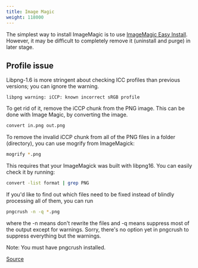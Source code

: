 ```yaml
---
title: Image Magic
weight: 118000
---
```


The simplest way to install ImageMagic is to use [ImageMagic Easy Install](https://github.com/SoftCreatR/imei). However, it may be difficult to completely remove it (uninstall and purge) in later stage.

## Profile issue

Libpng-1.6 is more stringent about checking ICC profiles than previous versions; you can ignore the warning.

`libpng warning: iCCP: known incorrect sRGB profile`

To get rid of it, remove the iCCP chunk from the PNG image.
This can be done with Image Magic, by converting the image.

```bash
convert in.png out.png
```

To remove the invalid iCCP chunk from all of the PNG files in a folder (directory), you can use mogrify from ImageMagick:

```bash
mogrify *.png
```

This requires that your ImageMagick was built with libpng16. You can easily check it by running:

```bash
convert -list format | grep PNG
```

If you'd like to find out which files need to be fixed instead of blindly processing all of them, you can run

```bash
pngcrush -n -q *.png
```

where the -n means don't rewrite the files and -q means suppress most of the output except for warnings. Sorry, there's no option yet in pngcrush to suppress everything but the warnings.

Note: You must have pngcrush installed.

[Source](https://stackoverflow.com/questions/22745076/libpng-warning-iccp-known-incorrect-srgb-profile)
